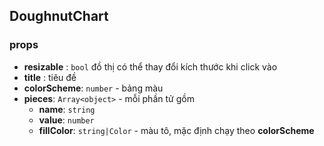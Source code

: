 ## DoughnutChart

### props
* **resizable** : `bool` đồ thị có thể thay đổi kích thước khi click vào
* **title** : tiêu đề
* **colorScheme**: `number` - bảng màu
* **pieces**: `Array<object>` - mỗi phần tử gồm
  * **name**: `string`
  * **value**: `number`
  * **fillColor**: `string|Color` - màu tô, mặc định chạy theo  **colorScheme**